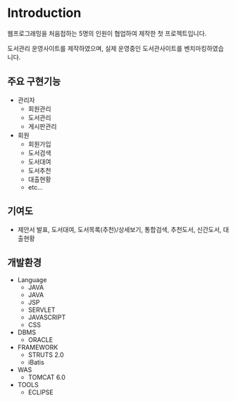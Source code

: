 # Introduction
웹프로그래밍을 처음접하는 5명의 인원이 협업하여 제작한 첫 프로젝트입니다.

도서관리 운영사이트를 제작하였으며, 실제 운영중인 도서관사이트를 벤치마킹하였습니다.

## 주요 구현기능
* 관리자
  * 회원관리
  * 도서관리
  * 게시판관리
* 회원
  * 회원가입
  * 도서검색
  * 도서대여
  * 도서추천
  * 대출현황
  * etc...

## 기여도
* 제안서 발표, 도서대여, 도서목록(추천)/상세보기, 통합검색, 추천도서, 신간도서, 대출현황

## 개발환경
* Language
  * JAVA
  * JAVA
  * JSP
  * SERVLET
  * JAVASCRIPT
  * CSS
* DBMS
  * ORACLE
* FRAMEWORK
  * STRUTS 2.0
  * iBatis
* WAS
  * TOMCAT 6.0
* TOOLS
  * ECLIPSE
